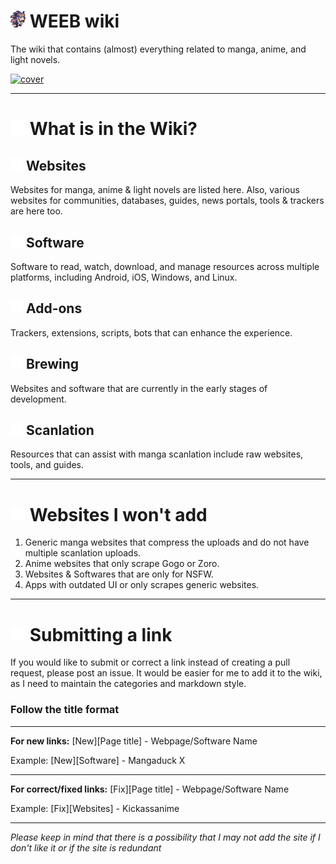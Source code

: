 # <img src="/static/asset/inaspin.gif" width="24px"> WEEB wiki

The wiki that contains (almost) everything related to manga, anime, and light novels.

[![cover](https://raw.githubusercontent.com/anotherduckling/weebwiki/main/static/thumb/cover.png)](https://weeb.pages.dev/)
___
# <img src="/static/rm/repo.svg" width="24px"> What is in the Wiki?

## <img src="/static/rm/globe.svg" width="20px"> Websites
Websites for manga, anime & light novels are listed here. Also, various websites for communities, databases, guides, news portals, tools & trackers are here too.

## <img src="/static/rm/package.svg" width="20px"> Software
Software to read, watch, download, and manage resources across multiple platforms, including Android, iOS, Windows, and Linux.

## <img src="/static/rm/plug.svg" width="20px"> Add-ons
Trackers, extensions, scripts, bots that can enhance the experience. 

## <img src="/static/rm/beaker.svg" width="20px"> Brewing
 Websites and software that are currently in the early stages of development.

## <img src="/static/rm/typography.svg" width="20px"> Scanlation
Resources that can assist with manga scanlation include raw websites, tools, and guides.
___

# <img src="/static/rm/x.svg" width="24px"> Websites I won't add
1. Generic manga websites that compress the uploads and do not have multiple scanlation uploads.
2. Anime websites that only scrape Gogo or Zoro.
3. Websites & Softwares that are only for NSFW.
4. Apps with outdated UI or only scrapes generic websites.

___

# <img src="/static/rm/pr.svg" width="24px"> Submitting a link
If you would like to submit or correct a link instead of creating a pull request, please post an issue. It would be easier for me to add it to the wiki, as I need to maintain the categories and markdown style.

### Follow the title format
___
**For new links:** [New][Page title] - Webpage/Software Name

Example: [New][Software] - Mangaduck X
___
**For correct/fixed links:** [Fix][Page title] - Webpage/Software Name

Example: [Fix][Websites] - Kickassanime
___

*Please keep in mind that there is a possibility that I may not add the site if I don't like it or if the site is redundant*
